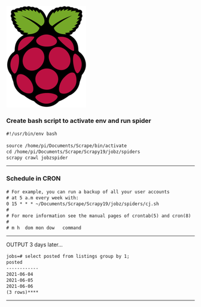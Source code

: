 ![pi.png](pi.png)

### Create bash script to activate env and run spider
 
    #!/usr/bin/env bash

    source /home/pi/Documents/Scrape/bin/activate
    cd /home/pi/Documents/Scrape/Scrapy19/jobz/spiders
    scrapy crawl jobzspider
----

### Schedule in CRON

    # For example, you can run a backup of all your user accounts
    # at 5 a.m every week with:
    0 15 * * * ~/Documents/Scrape/Scrapy19/jobz/spiders/cj.sh
    # 
    # For more information see the manual pages of crontab(5) and cron(8)
    # 
    # m h  dom mon dow   command

---
OUTPUT 3 days later...

    jobs=# select posted from listings group by 1;
    posted   
    ------------
    2021-06-04
    2021-06-05
    2021-06-06
    (3 rows)****
--------------------------

